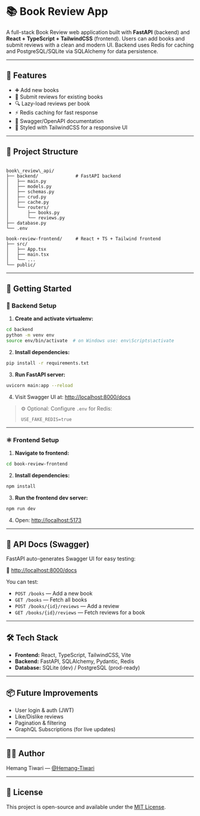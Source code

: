 # 📚 Book Review App

A full-stack Book Review web application built with **FastAPI** (backend) and **React + TypeScript + TailwindCSS** (frontend). Users can add books and submit reviews with a clean and modern UI. Backend uses Redis for caching and PostgreSQL/SQLite via SQLAlchemy for data persistence.

---

## 🔧 Features

- ➕ Add new books
- 📝 Submit reviews for existing books
- 🔍 Lazy-load reviews per book
- ⚡ Redis caching for fast response
- 🧪 Swagger/OpenAPI documentation
- 🎨 Styled with TailwindCSS for a responsive UI

---

## 📁 Project Structure

```

book\_review\_api/
├── backend/              # FastAPI backend
│   ├── main.py
│   ├── models.py
│   ├── schemas.py
│   ├── crud.py
│   ├── cache.py
│   └── routers/
│       ├── books.py
│       └── reviews.py
├── database.py
└── .env

book-review-frontend/     # React + TS + Tailwind frontend
├── src/
│   ├── App.tsx
│   ├── main.tsx
│   └── ...
└── public/

````

---

## 🚀 Getting Started

### 🐍 Backend Setup

1. **Create and activate virtualenv:**

```bash
cd backend
python -m venv env
source env/bin/activate  # on Windows use: env\Scripts\activate
````

2. **Install dependencies:**

```bash
pip install -r requirements.txt
```

3. **Run FastAPI server:**

```bash
uvicorn main:app --reload
```

4. Visit Swagger UI at: [http://localhost:8000/docs](http://localhost:8000/docs)

> ⚙️ Optional: Configure `.env` for Redis:
>
> ```env
> USE_FAKE_REDIS=true
> ```

---

### ⚛️ Frontend Setup

1. **Navigate to frontend:**

```bash
cd book-review-frontend
```

2. **Install dependencies:**

```bash
npm install
```

3. **Run the frontend dev server:**

```bash
npm run dev
```

4. Open: [http://localhost:5173](http://localhost:5173)

---

## 🧪 API Docs (Swagger)

FastAPI auto-generates Swagger UI for easy testing:

📍 [http://localhost:8000/docs](http://localhost:8000/docs)

You can test:

* `POST /books` — Add a new book
* `GET /books` — Fetch all books
* `POST /books/{id}/reviews` — Add a review
* `GET /books/{id}/reviews` — Fetch reviews for a book

---

## 🛠 Tech Stack

* **Frontend:** React, TypeScript, TailwindCSS, Vite
* **Backend:** FastAPI, SQLAlchemy, Pydantic, Redis
* **Database:** SQLite (dev) / PostgreSQL (prod-ready)

---

## 📦 Future Improvements

* User login & auth (JWT)
* Like/Dislike reviews
* Pagination & filtering
* GraphQL Subscriptions (for live updates)

---

## 👨‍💻 Author

Hemang Tiwari — [@Hemang-Tiwari](https://github.com/Hemang-Tiwari)

---

## 📃 License

This project is open-source and available under the [MIT License](LICENSE).

````
